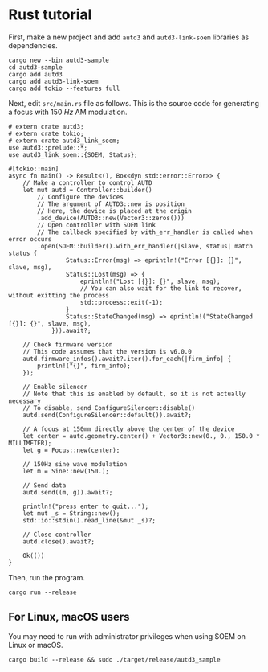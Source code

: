 # Rust tutorial

First, make a new project and add `autd3` and `autd3-link-soem` libraries as dependencies.

```shell
cargo new --bin autd3-sample
cd autd3-sample
cargo add autd3
cargo add autd3-link-soem
cargo add tokio --features full
```

Next, edit `src/main.rs` file as follows.
This is the source code for generating a focus with $\SI{150}{Hz}$ AM modulation. 

```rust,should_panic,filename=main.rs,edition2021
# extern crate autd3;
# extern crate tokio;
# extern crate autd3_link_soem;
use autd3::prelude::*;
use autd3_link_soem::{SOEM, Status};

#[tokio::main]
async fn main() -> Result<(), Box<dyn std::error::Error>> {
    // Make a controller to control AUTD
    let mut autd = Controller::builder()
        // Configure the devices
        // The argument of AUTD3::new is position
        // Here, the device is placed at the origin
        .add_device(AUTD3::new(Vector3::zeros()))
        // Open controller with SOEM link
        // The callback specified by with_err_handler is called when error occurs
        .open(SOEM::builder().with_err_handler(|slave, status| match status {
                Status::Error(msg) => eprintln!("Error [{}]: {}", slave, msg),
                Status::Lost(msg) => {
                    eprintln!("Lost [{}]: {}", slave, msg);
                    // You can also wait for the link to recover, without exitting the process
                    std::process::exit(-1);
                }
                Status::StateChanged(msg) => eprintln!("StateChanged [{}]: {}", slave, msg),
            })).await?;

    // Check firmware version
    // This code assumes that the version is v6.0.0
    autd.firmware_infos().await?.iter().for_each(|firm_info| {
        println!("{}", firm_info);
    });

    // Enable silencer
    // Note that this is enabled by default, so it is not actually necessary
    // To disable, send ConfigureSilencer::disable()
    autd.send(ConfigureSilencer::default()).await?;

    // A focus at 150mm directly above the center of the device
    let center = autd.geometry.center() + Vector3::new(0., 0., 150.0 * MILLIMETER);
    let g = Focus::new(center);

    // 150Hz sine wave modulation
    let m = Sine::new(150.);

    // Send data
    autd.send((m, g)).await?;

    println!("press enter to quit...");
    let mut _s = String::new();
    std::io::stdin().read_line(&mut _s)?;

    // Close controller
    autd.close().await?;

    Ok(())
}
```

Then, run the program.

```shell
cargo run --release
```

## For Linux, macOS users

You may need to run with administrator privileges when using SOEM on Linux or macOS.

```shell
cargo build --release && sudo ./target/release/autd3_sample
```
